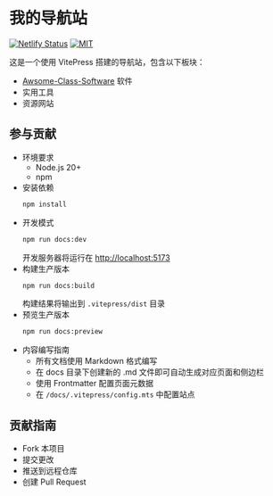 # 我的导航站

[![Netlify Status](https://api.netlify.com/api/v1/badges/ab5d5295-574b-46a0-9805-f24b9d32a5bc/deploy-status)](https://app.netlify.com/projects/a-navigation/deploys)
[![MIT](https://img.shields.io/badge/License-MIT-red.svg)](LICENSE)

这是一个使用 VitePress 搭建的导航站，包含以下板块：
- [Awsome-Class-Software](https://github.com/Jursin/Awesome-Class-Softwares) 软件
- 实用工具
- 资源网站

## 参与贡献
- 环境要求
  - Node.js 20+
  - npm
- 安装依赖
  ```bash
  npm install
  ```
- 开发模式
  ```bash
  npm run docs:dev
  ```
  开发服务器将运行在 [http://localhost:5173](http://localhost:5173)
- 构建生产版本
  ```bash
  npm run docs:build
  ```
  构建结果将输出到 `.vitepress/dist` 目录
- 预览生产版本
  ```bash
  npm run docs:preview
- 内容编写指南
  - 所有文档使用 Markdown 格式编写
  - 在 docs 目录下创建新的 .md 文件即可自动生成对应页面和侧边栏
  - 使用 Frontmatter 配置页面元数据
  - 在 `/docs/.vitepress/config.mts` 中配置站点

## 贡献指南
- Fork 本项目
- 提交更改
- 推送到远程仓库
- 创建 Pull Request
